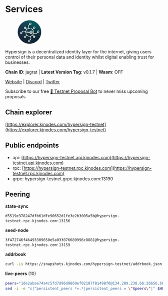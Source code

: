 # Services

<figure><img src="https://raw.githubusercontent.com/kj89/cosmos-images/main/logos/hypersign.png" alt=""><figcaption></figcaption></figure>

Hypersign is a decentralized identity layer for the internet, giving  users control of their personal data and identity whilst digital  enabling trust for businesses.

**Chain ID**: jagrat | **Latest Version Tag**: v0.1.7 | **Wasm**: OFF

[Website](https://hypersign.id) | [Discord](https://discord.gg/DmuUjMrHVw) | [Twitter](https://twitter.com/hypersignchain)



Subscribe to our free [🤖 Testnet Proposal Bot](https://t.me/kjnodes_testnet_proposal_bot) to never miss upcoming proposals


## Chain explorer
[https://explorer.kjnodes.com/hypersign-testnet](https://explorer.kjnodes.com/hypersign-testnet)

## Public endpoints

* api: [https://hypersign-testnet.api.kjnodes.com](https://hypersign-testnet.api.kjnodes.com)
* rpc: [https://hypersign-testnet.rpc.kjnodes.com](https://hypersign-testnet.rpc.kjnodes.com)
* grpc: hypersign-testnet.grpc.kjnodes.com:13190

## Peering

**state-sync**

```text
d5519e378247dfb61dfe90652d1fe3e2b3005a5b@hypersign-testnet.rpc.kjnodes.com:13156
```

**seed-node**

```text
3f472746f46493309650e5a033076689996c8881@hypersign-testnet.rpc.kjnodes.com:13159
```

**addrbook**
```bash
curl -Ls https://snapshots.kjnodes.com/hypersign-testnet/addrbook.json > $HOME/.hid-node/config/addrbook.json
```

**live-peers** (10)
```bash
peers="1de2abae74a4c5fd7d96d9869ef02187f81498f0@134.209.238.66:26656,b09953bd16cdb17576c4fc356e39773a8e500133@149.202.73.104:11456,28fa150b5a843c9bdf2889f31f4ff8ac75c17be9@185.196.20.153:26656,fd06a873c4172105925ed89e632ff3f369740eed@18.188.21.237:26656,1acc83715399737cff74767e00807d1d402eb1e2@144.91.65.175:26656,55b3cf307182091e60b774712733231a8cc7f448@89.163.132.156:31656,54f5df8d6516ead7099191776d9ee2048e0ec947@95.214.53.46:26656,d7c9b9a3c3a6c5f4ccdfb37a8358755b277271c1@3.110.226.164:26656,0c6758a3f4554bbc67da73993bbb697764c5c534@38.242.142.227:26656,d5519e378247dfb61dfe90652d1fe3e2b3005a5b@65.109.68.190:13156"
sed -i -e "s|^persistent_peers *=.*|persistent_peers = \"$peers\"|" $HOME/.hid-node/config/config.toml
```

